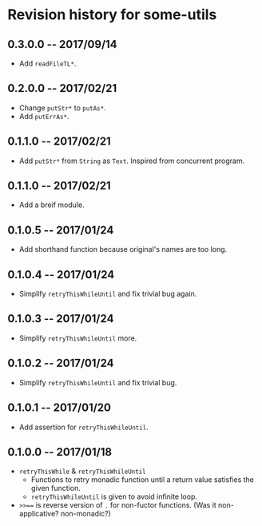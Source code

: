 # Revision history for some-utils

## 0.3.0.0  -- 2017/09/14

* Add `readFileTL*`.

## 0.2.0.0  -- 2017/02/21

* Change `putStr*` to `putAs*`.
* Add `putErrAs*`.

## 0.1.1.0  -- 2017/02/21

* Add `putStr*` from `String` as `Text`. Inspired from concurrent program.

## 0.1.1.0  -- 2017/02/21

* Add a breif module.

## 0.1.0.5  -- 2017/01/24

* Add shorthand function because original's names are too long.

## 0.1.0.4  -- 2017/01/24

* Simplify `retryThisWhileUntil` and fix trivial bug again.

## 0.1.0.3  -- 2017/01/24

* Simplify `retryThisWhileUntil` more.

## 0.1.0.2  -- 2017/01/24

* Simplify `retryThisWhileUntil` and fix trivial bug.

## 0.1.0.1  -- 2017/01/20

* Add assertion for `retryThisWhileUntil`.

## 0.1.0.0  -- 2017/01/18

* `retryThisWhile` & `retryThisWhileUntil`
  * Functions to retry monadic function until a return value satisfies the given function.
  * `retryThisWhileUntil` is given to avoid infinite loop.
* `>>==` is reverse version of `.` for non-fuctor functions. (Was it non-applicative? non-monadic?)
